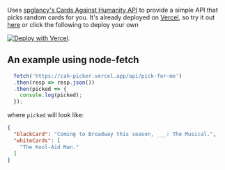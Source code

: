 Uses [spglancy's Cards Against Humanity API](https://spglancy.github.io/CAH-API/#/) to provide a simple API that picks random cards for you. It's already deployed on [Vercel](https://vercel.com/), so try it out [here](https://cah-picker.vercel.app/) or click the following to deploy your own

[![Deploy with Vercel](https://vercel.com/button)](https://vercel.com/new/git/external?repository-url=https%3A%2F%2Fgithub.com%2Fitzg%2Fcah-picker).

## An example using node-fetch

```javascript
  fetch('https://cah-picker.vercel.app/api/pick-for-me')
  .then(resp => resp.json())
  .then(picked => {
    console.log(picked);
  });
```

where `picked` will look like:
```json
{
  "blackCard": "Coming to Broadway this season, ___: The Musical.",
  "whiteCards": [
    "The Kool-Aid Man."
  ]
}
```
